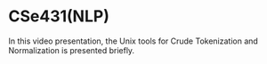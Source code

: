 # CSe431(NLP)

In this video presentation, the Unix tools for Crude Tokenization and Normalization is presented briefly.

